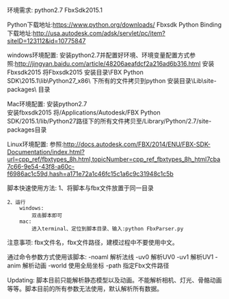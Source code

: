 环境需求:
	python2.7 FbxSdk2015.1

Python下载地址:https://www.python.org/downloads/
Fbxsdk Python Binding 下载地址:http://usa.autodesk.com/adsk/servlet/pc/item?siteID=123112&id=10775847

windows环境配置:
	安装python2.7并配置好环境、环境变量配置方式参照:http://jingyan.baidu.com/article/48206aeafdcf2a216ad6b316.html
	安装Fbxsdk2015
	将Fbxsdk2015 安装目录\FBX Python SDK\2015.1\lib\Python27_x86\ 下所有的文件拷贝到python 安装目录\Lib\site-packages\ 目录

Mac环境配置:
	安装python2.7  
	安装fbxsdk2015
	将/Applications/Autodesk/FBX Python SDK/2015.1/lib/Python27路径下的所有文件拷贝至/Library/Python/2.7/site-packages目录

Linux环境配置:
	参照:http://docs.autodesk.com/FBX/2014/ENU/FBX-SDK-Documentation/index.html?url=cpp_ref/fbxtypes_8h.html,topicNumber=cpp_ref_fbxtypes_8h_html7cba7c66-9e54-43f8-a60c-f6986ac1c59d,hash=a171e72a1c46fc15c1a6c9c31948c1c5b

脚本快速使用方法:
	1、将脚本与fbx文件放置于同一目录
	
	2、运行
		windows:
			双击脚本即可
		mac:
			进入terminal、定位到脚本目录、输入:python FbxParser.py

注意事项:
	fbx文件名，fbx文件路径，建模过程中不要使用中文。

通过命令参数方式使用该脚本:
-noaml 	解析法线
-uv0   	解析UV0
-uv1   	解析UV1
-anim  	解析动画
-world	使用全局坐标
-path	指定Fbx文件路径

Updating:
脚本目前只能解析静态模型以及动画。不能解析相机、灯光、骨骼动画等等。脚本目前的所有参数无法使用，默认解析所有数据。



